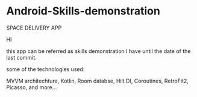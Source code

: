 # Android-Skills-demonstration
SPACE DELIVERY APP

HI

this app can be referred as skills demonstration I have until the date of the last commit. 

some of the technologies used:

MVVM architechture, 
Kotlin, 
Room databse, 
Hilt DI, 
Coroutines, 
RetroFit2, 
Picasso, 
and more...
